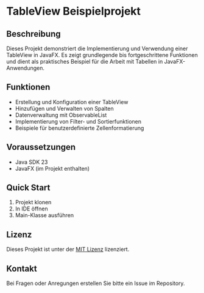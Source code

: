 
# TableView Beispielprojekt

## Beschreibung
Dieses Projekt demonstriert die Implementierung und Verwendung einer TableView in JavaFX. Es zeigt grundlegende bis fortgeschrittene Funktionen und dient als praktisches Beispiel für die Arbeit mit Tabellen in JavaFX-Anwendungen.

## Funktionen
- Erstellung und Konfiguration einer TableView
- Hinzufügen und Verwalten von Spalten
- Datenverwaltung mit ObservableList
- Implementierung von Filter- und Sortierfunktionen
- Beispiele für benutzerdefinierte Zellenformatierung

## Voraussetzungen
- Java SDK 23
- JavaFX (im Projekt enthalten)

## Quick Start
1. Projekt klonen
2. In IDE öffnen
3. Main-Klasse ausführen

## Lizenz
Dieses Projekt ist unter der [MIT Lizenz](https://opensource.org/licenses/MIT) lizenziert.


## Kontakt
Bei Fragen oder Anregungen erstellen Sie bitte ein Issue im Repository.